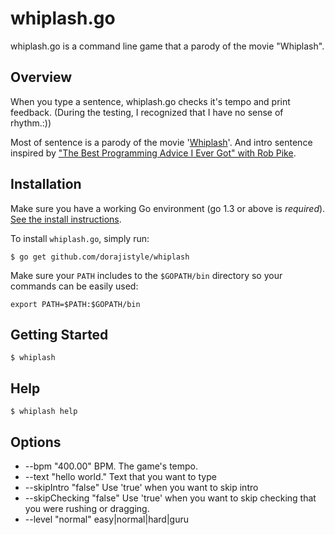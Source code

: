 # whiplash.go
whiplash.go is a command line game that a parody of the movie "Whiplash".

## Overview
When you type a sentence, whiplash.go checks it's tempo and print feedback. (During the testing, I recognized that I have no sense of rhythm.:))

Most of sentence is a parody of the movie '[Whiplash](http://www.imdb.com/title/tt2582802/)'. And intro sentence inspired by ["The Best Programming Advice I Ever Got" with Rob Pike](http://www.informit.com/articles/article.aspx?p=1941206).

## Installation
Make sure you have a working Go environment (go 1.3 or above is *required*). [See the install instructions](http://golang.org/doc/install.html).

To install `whiplash.go`, simply run:
```
$ go get github.com/dorajistyle/whiplash
```

Make sure your `PATH` includes to the `$GOPATH/bin` directory so your commands can be easily used:
```
export PATH=$PATH:$GOPATH/bin
```

## Getting Started
```
$ whiplash
```

## Help
```
$ whiplash help
```

## Options

* --bpm "400.00"		BPM. The game's tempo.
* --text "hello world."	Text that you want to type
* --skipIntro "false"		Use 'true' when you want to skip intro
* --skipChecking "false"	Use 'true' when you want to skip checking that you were rushing or dragging.
* --level "normal"		easy|normal|hard|guru
